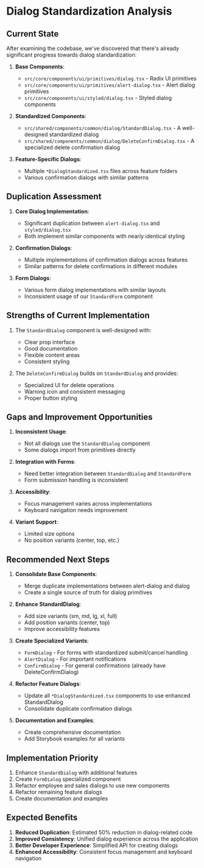 # Dialog Standardization Analysis

## Current State

After examining the codebase, we've discovered that there's already significant progress towards dialog standardization:

1. **Base Components**:
   - `src/core/components/ui/primitives/dialog.tsx` - Radix UI primitives
   - `src/core/components/ui/primitives/alert-dialog.tsx` - Alert dialog primitives
   - `src/core/components/ui/styled/dialog.tsx` - Styled dialog components

2. **Standardized Components**:
   - `src/shared/components/common/dialog/StandardDialog.tsx` - A well-designed standardized dialog
   - `src/shared/components/common/dialog/DeleteConfirmDialog.tsx` - A specialized delete confirmation dialog

3. **Feature-Specific Dialogs**:
   - Multiple `*DialogStandardized.tsx` files across feature folders
   - Various confirmation dialogs with similar patterns

## Duplication Assessment

1. **Core Dialog Implementation**:
   - Significant duplication between `alert-dialog.tsx` and `styled/dialog.tsx`
   - Both implement similar components with nearly identical styling

2. **Confirmation Dialogs**:
   - Multiple implementations of confirmation dialogs across features
   - Similar patterns for delete confirmations in different modules

3. **Form Dialogs**:
   - Various form dialog implementations with similar layouts
   - Inconsistent usage of our `StandardForm` component

## Strengths of Current Implementation

1. The `StandardDialog` component is well-designed with:
   - Clear prop interface
   - Good documentation
   - Flexible content areas
   - Consistent styling

2. The `DeleteConfirmDialog` builds on `StandardDialog` and provides:
   - Specialized UI for delete operations
   - Warning icon and consistent messaging
   - Proper button styling

## Gaps and Improvement Opportunities

1. **Inconsistent Usage**:
   - Not all dialogs use the `StandardDialog` component
   - Some dialogs import from primitives directly

2. **Integration with Forms**:
   - Need better integration between `StandardDialog` and `StandardForm`
   - Form submission handling is inconsistent

3. **Accessibility**:
   - Focus management varies across implementations
   - Keyboard navigation needs improvement

4. **Variant Support**:
   - Limited size options
   - No position variants (center, top, etc.)

## Recommended Next Steps

1. **Consolidate Base Components**:
   - Merge duplicate implementations between alert-dialog and dialog
   - Create a single source of truth for dialog primitives

2. **Enhance StandardDialog**:
   - Add size variants (sm, md, lg, xl, full)
   - Add position variants (center, top)
   - Improve accessibility features

3. **Create Specialized Variants**:
   - `FormDialog` - For forms with standardized submit/cancel handling
   - `AlertDialog` - For important notifications
   - `ConfirmDialog` - For general confirmations (already have DeleteConfirmDialog)

4. **Refactor Feature Dialogs**:
   - Update all `*DialogStandardized.tsx` components to use enhanced StandardDialog
   - Consolidate duplicate confirmation dialogs

5. **Documentation and Examples**:
   - Create comprehensive documentation
   - Add Storybook examples for all variants

## Implementation Priority

1. Enhance `StandardDialog` with additional features
2. Create `FormDialog` specialized component
3. Refactor employee and sales dialogs to use new components
4. Refactor remaining feature dialogs
5. Create documentation and examples

## Expected Benefits

1. **Reduced Duplication**: Estimated 50% reduction in dialog-related code
2. **Improved Consistency**: Unified dialog experience across the application
3. **Better Developer Experience**: Simplified API for creating dialogs
4. **Enhanced Accessibility**: Consistent focus management and keyboard navigation 